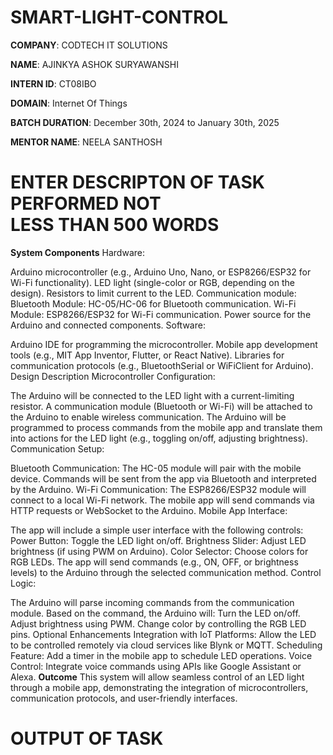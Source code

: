 # SMART-LIGHT-CONTROL

**COMPANY**: CODTECH IT SOLUTIONS

**NAME**: AJINKYA ASHOK SURYAWANSHI 

**INTERN ID**: CT08IBO

**DOMAIN**: Internet Of Things 

**BATCH DURATION**: December 30th, 2024 to January 30th, 2025

**MENTOR NAME**: NEELA SANTHOSH

# ENTER DESCRIPTON OF TASK PERFORMED NOT LESS THAN 500 WORDS

**System Components**
Hardware:

Arduino microcontroller (e.g., Arduino Uno, Nano, or ESP8266/ESP32 for Wi-Fi functionality).
LED light (single-color or RGB, depending on the design).
Resistors to limit current to the LED.
Communication module:
Bluetooth Module: HC-05/HC-06 for Bluetooth communication.
Wi-Fi Module: ESP8266/ESP32 for Wi-Fi communication.
Power source for the Arduino and connected components.
Software:

Arduino IDE for programming the microcontroller.
Mobile app development tools (e.g., MIT App Inventor, Flutter, or React Native).
Libraries for communication protocols (e.g., BluetoothSerial or WiFiClient for Arduino).
Design Description
Microcontroller Configuration:

The Arduino will be connected to the LED light with a current-limiting resistor.
A communication module (Bluetooth or Wi-Fi) will be attached to the Arduino to enable wireless communication.
The Arduino will be programmed to process commands from the mobile app and translate them into actions for the LED light (e.g., toggling on/off, adjusting brightness).
Communication Setup:

Bluetooth Communication:
The HC-05 module will pair with the mobile device.
Commands will be sent from the app via Bluetooth and interpreted by the Arduino.
Wi-Fi Communication:
The ESP8266/ESP32 module will connect to a local Wi-Fi network.
The mobile app will send commands via HTTP requests or WebSocket to the Arduino.
Mobile App Interface:

The app will include a simple user interface with the following controls:
Power Button: Toggle the LED light on/off.
Brightness Slider: Adjust LED brightness (if using PWM on Arduino).
Color Selector: Choose colors for RGB LEDs.
The app will send commands (e.g., ON, OFF, or brightness levels) to the Arduino through the selected communication method.
Control Logic:

The Arduino will parse incoming commands from the communication module.
Based on the command, the Arduino will:
Turn the LED on/off.
Adjust brightness using PWM.
Change color by controlling the RGB LED pins.
Optional Enhancements
Integration with IoT Platforms: Allow the LED to be controlled remotely via cloud services like Blynk or MQTT.
Scheduling Feature: Add a timer in the mobile app to schedule LED operations.
Voice Control: Integrate voice commands using APIs like Google Assistant or Alexa.
**Outcome**
This system will allow seamless control of an LED light through a mobile app, demonstrating the integration of microcontrollers, communication protocols, and user-friendly interfaces.

# OUTPUT OF TASK


